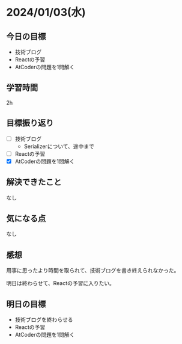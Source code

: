 # 2024/01/03(水)

## 今日の目標
* 技術ブログ
* Reactの予習
* AtCoderの問題を1問解く

## 学習時間
2h

## 目標振り返り
* [ ] 技術ブログ
  * Serializerについて、途中まで
* [ ] Reactの予習
* [x] AtCoderの問題を1問解く

## 解決できたこと
なし

## 気になる点
なし

## 感想
用事に思ったより時間を取られて、技術ブログを書き終えられなかった。

明日は終わらせて、Reactの予習に入りたい。

## 明日の目標
* 技術ブログを終わらせる
* Reactの予習
* AtCoderの問題を1問解く
